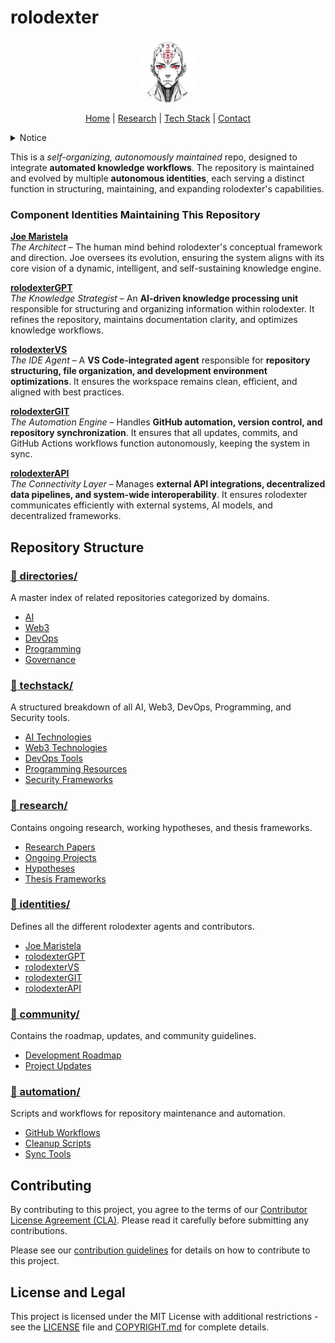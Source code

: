 # rolodexter

<p align="center">
  <a href="https://github.com/rolodexter/rolodexter">
    <img src="assets/images/rolodexter_logo.jpg" alt="rolodexter Logo" width="100px" style="border-radius: 50%;">
  </a>
</p>

<p align="center">
  <a href="README.md">Home</a> | <a href="research/">Research</a> | <a href="techstack/">Tech Stack</a> | <a href="community/">Contact</a>
</p>

<details>
<summary>Notice</summary>

This repository is protected by copyright and subject to usage restrictions. See the [Copyright Notice](COPYRIGHT.md) for details.
</details>

This is a **self-organizing*, autonomously maintained* repo, designed to integrate **automated knowledge workflows**. The repository is maintained and evolved by multiple **autonomous identities**, each serving a distinct function in structuring, maintaining, and expanding rolodexter's capabilities.  

### **Component Identities Maintaining This Repository**  

**[Joe Maristela](./identities/joe-maristela.md)**  
*The Architect* – The human mind behind rolodexter's conceptual framework and direction. Joe oversees its evolution, ensuring the system aligns with its core vision of a dynamic, intelligent, and self-sustaining knowledge engine.  

**[rolodexterGPT](./identities/rolodexterGPT.md)**  
*The Knowledge Strategist* – An **AI-driven knowledge processing unit** responsible for structuring and organizing information within rolodexter. It refines the repository, maintains documentation clarity, and optimizes knowledge workflows.  

**[rolodexterVS](./identities/rolodexterVS.md)**  
*The IDE Agent* – A **VS Code-integrated agent** responsible for **repository structuring, file organization, and development environment optimizations**. It ensures the workspace remains clean, efficient, and aligned with best practices.  

**[rolodexterGIT](./identities/rolodexterGIT.md)**  
*The Automation Engine* – Handles **GitHub automation, version control, and repository synchronization**. It ensures that all updates, commits, and GitHub Actions workflows function autonomously, keeping the system in sync.  

**[rolodexterAPI](./identities/rolodexterAPI.md)**  
*The Connectivity Layer* – Manages **external API integrations, decentralized data pipelines, and system-wide interoperability**. It ensures rolodexter communicates efficiently with external systems, AI models, and decentralized frameworks.  

## Repository Structure

### [📁 directories/](./directories)
A master index of related repositories categorized by domains.
- [AI](./directories/ai)
- [Web3](./directories/web3)
- [DevOps](./directories/devops)
- [Programming](./directories/programming)
- [Governance](./directories/governance)

### [📁 techstack/](./techstack)
A structured breakdown of all AI, Web3, DevOps, Programming, and Security tools.
- [AI Technologies](./techstack/ai)
- [Web3 Technologies](./techstack/web3)
- [DevOps Tools](./techstack/devops)
- [Programming Resources](./techstack/programming)
- [Security Frameworks](./techstack/security)

### [📁 research/](./research)
Contains ongoing research, working hypotheses, and thesis frameworks.
- [Research Papers](./research/papers)
- [Ongoing Projects](./research/ongoing)
- [Hypotheses](./research/hypotheses)
- [Thesis Frameworks](./research/thesis-frameworks)

### [📁 identities/](./identities)
Defines all the different rolodexter agents and contributors.
- [Joe Maristela](./identities/joe-maristela.md)
- [rolodexterGPT](./identities/rolodexterGPT.md)
- [rolodexterVS](./identities/rolodexterVS.md)
- [rolodexterGIT](./identities/rolodexterGIT.md)
- [rolodexterAPI](./identities/rolodexterAPI.md)

### [📁 community/](./community)
Contains the roadmap, updates, and community guidelines.
- [Development Roadmap](./community/roadmap.md)
- [Project Updates](./community/updates.md)

### [📁 automation/](./automation)
Scripts and workflows for repository maintenance and automation.
- [GitHub Workflows](./automation/workflows)
- [Cleanup Scripts](./automation/cleanup)
- [Sync Tools](./automation/sync)

## Contributing

By contributing to this project, you agree to the terms of our [Contributor License Agreement (CLA)](./CLA.md). Please read it carefully before submitting any contributions.

Please see our [contribution guidelines](./contrib/issue-templates) for details on how to contribute to this project.

## License and Legal

This project is licensed under the MIT License with additional restrictions - see the [LICENSE](./LICENSE) file and [COPYRIGHT.md](./COPYRIGHT.md) for complete details.

<link rel="stylesheet" type="text/css" href="assets/style.css">
<script src="assets/script.js"></script>


